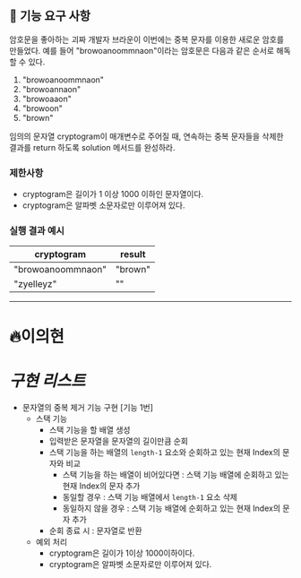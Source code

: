 ## 🚀 기능 요구 사항

암호문을 좋아하는 괴짜 개발자 브라운이 이번에는 중복 문자를 이용한 새로운 암호를 만들었다. 예를 들어 "browoanoommnaon"이라는 암호문은 다음과 같은 순서로 해독할 수 있다.

1. "browoanoommnaon"
2. "browoannaon"
3. "browoaaon"
4. "browoon"
5. "brown"

임의의 문자열 cryptogram이 매개변수로 주어질 때, 연속하는 중복 문자들을 삭제한 결과를 return 하도록 solution 메서드를 완성하라.

### 제한사항

- cryptogram은 길이가 1 이상 1000 이하인 문자열이다.
- cryptogram은 알파벳 소문자로만 이루어져 있다.

### 실행 결과 예시

| cryptogram        | result  |
| ----------------- | ------- |
| "browoanoommnaon" | "brown" |
| "zyelleyz"        | ""      |

---

# 🔥이의현

# _구현 리스트_

- 문자열의 중복 제거 기능 구현 [기능 1번]
  - 스택 기능
    - 스택 기능을 할 배열 생성
    - 입력받은 문자열을 문자열의 길이만큼 순회
    - 스택 기능을 하는 배열의 `length-1` 요소와 순회하고 있는 현재 Index의 문자와 비교
      - 스택 기능을 하는 배열이 비어있다면 : 스택 기능 배열에 순회하고 있는 현재 Index의 문자 추가
      - 동일할 경우 : 스택 기능 배열에서 `length-1` 요소 삭제
      - 동일하지 않을 경우 : 스택 기능 배열에 순회하고 있는 현재 Index의 문자 추가
    - 순회 종료 시 : 문자열로 반환
  - 예외 처리
    - cryptogram은 길이가 1이상 1000이하이다.
    - cryptogram은 알파벳 소문자로만 이루어져 있다.
